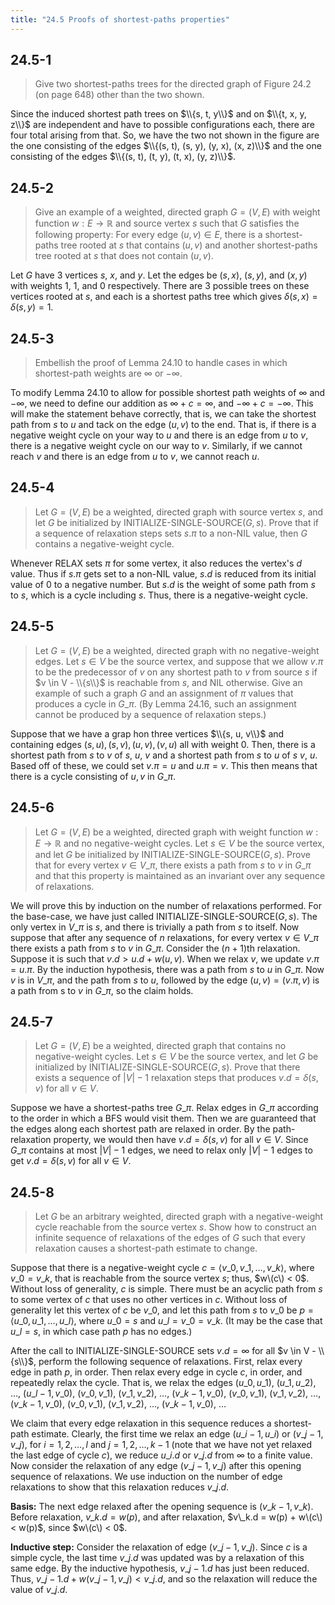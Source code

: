 ```yaml
---
title: "24.5 Proofs of shortest-paths properties"
---
```


## 24.5-1

> Give two shortest-paths trees for the directed graph of Figure 24.2 (on page 648) other than the two shown.

Since the induced shortest path trees on $\\{s, t, y\\}$ and on $\\{t, x, y, z\\}$ are independent and have to possible configurations each, there are four total arising from that. So, we have the two not shown in the figure are the one consisting of the edges $\\{(s, t), (s, y), (y, x), (x, z)\\}$ and the one consisting of the edges $\\{(s, t), (t, y), (t, x), (y, z)\\}$.

## 24.5-2

> Give an example of a weighted, directed graph $G = (V, E)$ with weight function $w: E \rightarrow \mathbb R$ and source vertex $s$ such that $G$ satisfies the following property: For every edge $(u, v) \in E$, there is a shortest-paths tree rooted at $s$ that contains $(u, v)$ and another shortest-paths tree rooted at $s$ that does not contain $(u, v)$.

Let $G$ have $3$ vertices $s$, $x$, and $y$. Let the edges be $(s, x)$, $(s, y)$, and $(x, y)$ with weights $1$, $1$, and $0$ respectively. There are $3$ possible trees on these vertices rooted at $s$, and each is a shortest paths tree which gives $\delta(s, x) = \delta(s, y) = 1$.

## 24.5-3

> Embellish the proof of Lemma 24.10 to handle cases in which shortest-path weights are $\infty$ or $-\infty$.

To modify Lemma 24.10 to allow for possible shortest path weights of $\infty$ and $-\infty$, we need to define our addition as $\infty + c = \infty$, and $-\infty + c = -\infty$. This will make the statement behave correctly, that is, we can take the shortest path from $s$ to $u$ and tack on the edge $(u, v)$ to the end. That is, if there is a negative weight cycle on your way to $u$ and there is an edge from $u$ to $v$, there is a negative weight cycle on our way to $v$. Similarly, if we cannot reach $v$ and there is an edge from $u$ to $v$, we cannot reach $u$.

## 24.5-4

> Let $G = (V, E)$ be a weighted, directed graph with source vertex $s$, and let $G$ be initialized by $\text{INITIALIZE-SINGLE-SOURCE}(G, s)$. Prove that if a sequence of relaxation steps sets $s.\pi$ to a non-$\text{NIL}$ value, then $G$ contains a negative-weight cycle.

Whenever $\text{RELAX}$ sets $\pi$ for some vertex, it also reduces the vertex's $d$ value. Thus if $s.\pi$ gets set to a non-$\text{NIL}$ value, $s.d$ is reduced from its initial value of $0$ to a negative number. But $s.d$ is the weight of some path from $s$ to $s$, which is a cycle including $s$. Thus, there is a negative-weight cycle.

## 24.5-5

> Let $G = (V, E)$ be a weighted, directed graph with no negative-weight edges. Let $s \in V$ be the source vertex, and suppose that we allow $v.\pi$ to be the predecessor of $v$ on any shortest path to $v$ from source $s$ if $v \in V - \\{s\\}$ is reachable from $s$, and $\text{NIL}$ otherwise. Give an example of such a graph $G$ and an assignment of $\pi$ values that produces a cycle in $G\_\pi$. (By Lemma 24.16, such an assignment cannot be produced by a sequence of relaxation steps.)

Suppose that we have a grap hon three vertices $\\{s, u, v\\}$ and containing edges $(s, u), (s, v), (u, v), (v, u)$ all with weight $0$. Then, there is a shortest path from $s$ to $v$ of $s$, $u$, $v$ and a shortest path from $s$ to $u$ of $s$ $v$, $u$. Based off of these, we could set $v.\pi = u$ and $u.\pi = v$. This then means that there is a cycle consisting of $u, v$ in $G\_\pi$.

## 24.5-6

> Let $G = (V, E)$ be a weighted, directed graph with weight function $w: E \rightarrow \mathbb R$ and no negative-weight cycles. Let $s \in V$ be the source vertex, and let $G$ be initialized by $\text{INITIALIZE-SINGLE-SOURCE}(G, s)$. Prove that for every vertex $v \in V\_\pi$, there exists a path from $s$ to $v$ in $G\_\pi$ and that this property is maintained as an invariant over any sequence of relaxations.

We will prove this by induction on the number of relaxations performed. For the base-case, we have just called $\text{INITIALIZE-SINGLE-SOURCE}(G, s)$. The only vertex in $V\_\pi$ is $s$, and there is trivially a path from $s$ to itself. Now suppose that after any sequence of $n$ relaxations, for every vertex $v \in V\_\pi$ there exists a path from $s$ to $v$ in $G\_\pi$. Consider the $(n + 1)$th relaxation. Suppose it is such that $v.d > u.d + w(u, v)$. When we relax $v$, we update $v.\pi = u.\pi$. By the induction hypothesis, there was a path from $s$ to $u$ in $G\_\pi$. Now $v$ is in $V\_\pi$, and the path from $s$ to $u$, followed by the edge $(u,v) = (v.\pi, v)$ is a path from s to $v$ in $G\_\pi$, so the claim holds.

## 24.5-7

> Let $G = (V, E)$ be a weighted, directed graph that contains no negative-weight cycles. Let $s \in V$ be the source vertex, and let $G$ be initialized by $\text{INITIALIZE-SINGLE-SOURCE}(G, s)$. Prove that there exists a sequence of $|V| - 1$ relaxation steps that produces $v.d = \delta(s, v)$ for all $v \in V$.

Suppose we have a shortest-paths tree $G\_\pi$. Relax edges in $G\_\pi$ according to the order in which a BFS would visit them. Then we are guaranteed that the edges along each shortest path are relaxed in order. By the path-relaxation property, we would then have $v.d = \delta(s, v)$ for all $v \in V$. Since $G\_\pi$ contains at most $|V| - 1$ edges, we need to relax only $|V| - 1$ edges to get $v.d = \delta(s, v)$ for all $v \in V$.

## 24.5-8

> Let $G$ be an arbitrary weighted, directed graph with a negative-weight cycle reachable from the source vertex $s$. Show how to construct an infinite sequence of relaxations of the edges of $G$ such that every relaxation causes a shortest-path estimate to change.

Suppose that there is a negative-weight cycle $c = \langle v\_0, v\_1, \ldots, v\_k \rangle$, where $v\_0 = v\_k$, that is reachable from the source vertex $s$; thus, $w\(c\) < 0$. Without loss of generality, $c$ is simple. There must be an acyclic path from $s$ to some vertex of $c$ that uses no other vertices in $c$. Without loss of generality let this vertex of $c$ be $v\_0$, and let this path from $s$ to $v\_0$ be $p = \langle u\_0, u\_1, \ldots, u\_l \rangle$, where $u\_0 = s$ and $u\_l = v\_0 = v\_k$. (It may be the case that $u\_l = s$, in which case path $p$ has no edges.) 

After the call to $\text{INITIALIZE-SINGLE-SOURCE}$ sets $v.d = \infty$ for all $v \in V - \\{s\\}$, perform the following sequence of relaxations. First, relax every edge in path $p$, in order. Then relax every edge in cycle $c$, in order, and repeatedly relax the cycle. That is, we relax the edges $(u\_0, u\_1)$, $(u\_1, u\_2)$, $\ldots$, $(u\_{l - 1}, v\_0)$, $(v\_0, v\_1)$, $(v\_1, v\_2)$, $\ldots$, $(v\_{k - 1}, v\_0)$, $(v\_0, v\_1)$, $(v\_1, v\_2)$, $\ldots$, $(v\_{k - 1}, v\_0)$, $(v\_0, v\_1)$, $(v\_1, v\_2)$, $\ldots$, $(v\_{k - 1}, v\_0)$, $\ldots$

We claim that every edge relaxation in this sequence reduces a shortest-path estimate. Clearly, the first time we relax an edge $(u\_{i - 1}, u\_i)$ or $(v\_{j - 1}, v\_j)$, for $i = 1, 2, \ldots, l$ and $j = 1, 2, \ldots, k - 1$ (note that we have not yet relaxed the last edge of cycle $c$), we reduce $u\_i.d$ or $v\_j.d$ from $\infty$ to a finite value. Now consider the relaxation of any edge $(v\_{j - 1}, v\_j)$ after this opening sequence of relaxations. We use induction on the number of edge relaxations to show that this relaxation reduces $v\_j.d$.

**Basis:** The next edge relaxed after the opening sequence is $(v\_{k - 1}, v\_k)$. Before relaxation, $v\_k.d = w(p)$, and after relaxation, $v\_k.d = w(p) + w\(c\) < w(p)$, since $w\(c\) < 0$.

**Inductive step:** Consider the relaxation of edge $(v\_{j - 1}, v\_j)$. Since $c$ is a simple cycle, the last time $v\_j.d$ was updated was by a relaxation of this same edge. By the inductive hypothesis, $v\_{j - 1}.d$ has just been reduced. Thus, $v\_{j - 1}.d + w(v\_{j - 1}, v\_j) < v\_j.d$, and so the relaxation will reduce the value of $v\_j.d$.
